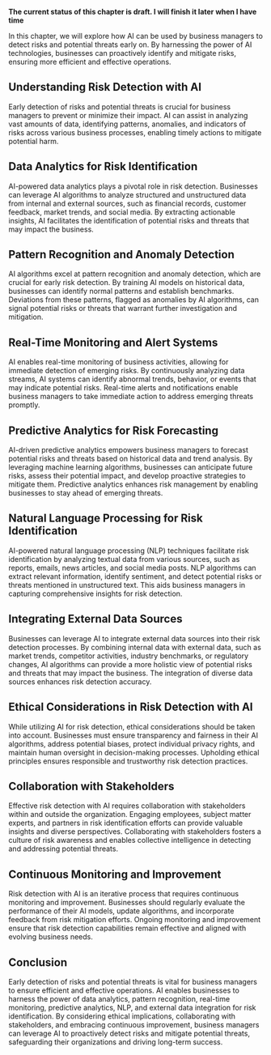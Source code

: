 **The current status of this chapter is draft. I will finish it later when I have time**

In this chapter, we will explore how AI can be used by business managers to detect risks and potential threats early on. By harnessing the power of AI technologies, businesses can proactively identify and mitigate risks, ensuring more efficient and effective operations.

Understanding Risk Detection with AI
------------------------------------

Early detection of risks and potential threats is crucial for business managers to prevent or minimize their impact. AI can assist in analyzing vast amounts of data, identifying patterns, anomalies, and indicators of risks across various business processes, enabling timely actions to mitigate potential harm.

Data Analytics for Risk Identification
--------------------------------------

AI-powered data analytics plays a pivotal role in risk detection. Businesses can leverage AI algorithms to analyze structured and unstructured data from internal and external sources, such as financial records, customer feedback, market trends, and social media. By extracting actionable insights, AI facilitates the identification of potential risks and threats that may impact the business.

Pattern Recognition and Anomaly Detection
-----------------------------------------

AI algorithms excel at pattern recognition and anomaly detection, which are crucial for early risk detection. By training AI models on historical data, businesses can identify normal patterns and establish benchmarks. Deviations from these patterns, flagged as anomalies by AI algorithms, can signal potential risks or threats that warrant further investigation and mitigation.

Real-Time Monitoring and Alert Systems
--------------------------------------

AI enables real-time monitoring of business activities, allowing for immediate detection of emerging risks. By continuously analyzing data streams, AI systems can identify abnormal trends, behavior, or events that may indicate potential risks. Real-time alerts and notifications enable business managers to take immediate action to address emerging threats promptly.

Predictive Analytics for Risk Forecasting
-----------------------------------------

AI-driven predictive analytics empowers business managers to forecast potential risks and threats based on historical data and trend analysis. By leveraging machine learning algorithms, businesses can anticipate future risks, assess their potential impact, and develop proactive strategies to mitigate them. Predictive analytics enhances risk management by enabling businesses to stay ahead of emerging threats.

Natural Language Processing for Risk Identification
---------------------------------------------------

AI-powered natural language processing (NLP) techniques facilitate risk identification by analyzing textual data from various sources, such as reports, emails, news articles, and social media posts. NLP algorithms can extract relevant information, identify sentiment, and detect potential risks or threats mentioned in unstructured text. This aids business managers in capturing comprehensive insights for risk detection.

Integrating External Data Sources
---------------------------------

Businesses can leverage AI to integrate external data sources into their risk detection processes. By combining internal data with external data, such as market trends, competitor activities, industry benchmarks, or regulatory changes, AI algorithms can provide a more holistic view of potential risks and threats that may impact the business. The integration of diverse data sources enhances risk detection accuracy.

Ethical Considerations in Risk Detection with AI
------------------------------------------------

While utilizing AI for risk detection, ethical considerations should be taken into account. Businesses must ensure transparency and fairness in their AI algorithms, address potential biases, protect individual privacy rights, and maintain human oversight in decision-making processes. Upholding ethical principles ensures responsible and trustworthy risk detection practices.

Collaboration with Stakeholders
-------------------------------

Effective risk detection with AI requires collaboration with stakeholders within and outside the organization. Engaging employees, subject matter experts, and partners in risk identification efforts can provide valuable insights and diverse perspectives. Collaborating with stakeholders fosters a culture of risk awareness and enables collective intelligence in detecting and addressing potential threats.

Continuous Monitoring and Improvement
-------------------------------------

Risk detection with AI is an iterative process that requires continuous monitoring and improvement. Businesses should regularly evaluate the performance of their AI models, update algorithms, and incorporate feedback from risk mitigation efforts. Ongoing monitoring and improvement ensure that risk detection capabilities remain effective and aligned with evolving business needs.

Conclusion
----------

Early detection of risks and potential threats is vital for business managers to ensure efficient and effective operations. AI enables businesses to harness the power of data analytics, pattern recognition, real-time monitoring, predictive analytics, NLP, and external data integration for risk identification. By considering ethical implications, collaborating with stakeholders, and embracing continuous improvement, business managers can leverage AI to proactively detect risks and mitigate potential threats, safeguarding their organizations and driving long-term success.
